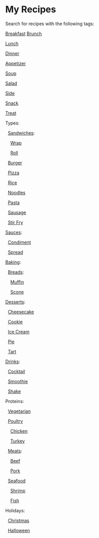 # My Recipes

Search for recipes with the following tags:

[Breakfast](https://github.com/search?q=repo%3Alucaswinningham%2Frecipes+"TAG%3A+breakfast"&type=code)
[Brunch](https://github.com/search?q=repo%3Alucaswinningham%2Frecipes+"TAG%3A+brunch"&type=code)

[Lunch](https://github.com/search?q=repo%3Alucaswinningham%2Frecipes+"TAG%3A+lunch"&type=code)

[Dinner](https://github.com/search?q=repo%3Alucaswinningham%2Frecipes+"TAG%3A+dinner"&type=code)



[Appetizer](https://github.com/search?q=repo%3Alucaswinningham%2Frecipes+"TAG%3A+appetizer"&type=code)

[Soup](https://github.com/search?q=repo%3Alucaswinningham%2Frecipes+"TAG%3A+soup"&type=code)

[Salad](https://github.com/search?q=repo%3Alucaswinningham%2Frecipes+"TAG%3A+salad"&type=code)



[Side](https://github.com/search?q=repo%3Alucaswinningham%2Frecipes+"TAG%3A+side"&type=code)

[Snack](https://github.com/search?q=repo%3Alucaswinningham%2Frecipes+"TAG%3A+snack"&type=code)

[Treat](https://github.com/search?q=repo%3Alucaswinningham%2Frecipes+"TAG%3A+treat"&type=code)



Types:

&nbsp;&nbsp;[Sandwiches](https://github.com/search?q=repo%3Alucaswinningham%2Frecipes+"TAG%3A+sandwich"&type=code):

&nbsp;&nbsp;&nbsp;&nbsp;[Wrap](https://github.com/search?q=repo%3Alucaswinningham%2Frecipes+"TAG%3A+wrap"&type=code)

&nbsp;&nbsp;&nbsp;&nbsp;[Roll](https://github.com/search?q=repo%3Alucaswinningham%2Frecipes+"TAG%3A+roll"&type=code)

&nbsp;&nbsp;[Burger](https://github.com/search?q=repo%3Alucaswinningham%2Frecipes+"TAG%3A+burger"&type=code)

&nbsp;&nbsp;[Pizza](https://github.com/search?q=repo%3Alucaswinningham%2Frecipes+"TAG%3A+pizza"&type=code)

&nbsp;&nbsp;[Rice](https://github.com/search?q=repo%3Alucaswinningham%2Frecipes+"TAG%3A+rice"&type=code)

&nbsp;&nbsp;[Noodles](https://github.com/search?q=repo%3Alucaswinningham%2Frecipes+"TAG%3A+noodles"&type=code)

&nbsp;&nbsp;[Pasta](https://github.com/search?q=repo%3Alucaswinningham%2Frecipes+"TAG%3A+pasta"&type=code)

&nbsp;&nbsp;[Sausage](https://github.com/search?q=repo%3Alucaswinningham%2Frecipes+"TAG%3A+sausage"&type=code)

&nbsp;&nbsp;[Stir Fry](https://github.com/search?q=repo%3Alucaswinningham%2Frecipes+"TAG%3A+stir+fry"&type=code)



[Sauces](https://github.com/search?q=repo%3Alucaswinningham%2Frecipes+"TAG%3A+sauce"&type=code):

&nbsp;&nbsp;[Condiment](https://github.com/search?q=repo%3Alucaswinningham%2Frecipes+"TAG%3A+condiment"&type=code)

&nbsp;&nbsp;[Spread](https://github.com/search?q=repo%3Alucaswinningham%2Frecipes+"TAG%3A+spread"&type=code)



[Baking](https://github.com/search?q=repo%3Alucaswinningham%2Frecipes+"TAG%3A+baking"&type=code):

&nbsp;&nbsp;[Breads](https://github.com/search?q=repo%3Alucaswinningham%2Frecipes+"TAG%3A+bread"&type=code):

&nbsp;&nbsp;&nbsp;&nbsp;[Muffin](https://github.com/search?q=repo%3Alucaswinningham%2Frecipes+"TAG%3A+muffin"&type=code)

&nbsp;&nbsp;&nbsp;&nbsp;[Scone](https://github.com/search?q=repo%3Alucaswinningham%2Frecipes+"TAG%3A+scone"&type=code)



[Desserts](https://github.com/search?q=repo%3Alucaswinningham%2Frecipes+"TAG%3A+dessert"&type=code):

&nbsp;&nbsp;[Cheesecake](https://github.com/search?q=repo%3Alucaswinningham%2Frecipes+"TAG%3A+cheesecake"&type=code)

&nbsp;&nbsp;[Cookie](https://github.com/search?q=repo%3Alucaswinningham%2Frecipes+"TAG%3A+cookie"&type=code)

&nbsp;&nbsp;[Ice Cream](https://github.com/search?q=repo%3Alucaswinningham%2Frecipes+"TAG%3A+ice+cream"&type=code)

&nbsp;&nbsp;[Pie](https://github.com/search?q=repo%3Alucaswinningham%2Frecipes+"TAG%3A+pie"&type=code)

&nbsp;&nbsp;[Tart](https://github.com/search?q=repo%3Alucaswinningham%2Frecipes+"TAG%3A+tart"&type=code)



[Drinks](https://github.com/search?q=repo%3Alucaswinningham%2Frecipes+"TAG%3A+drink"&type=code):

&nbsp;&nbsp;[Cocktail](https://github.com/search?q=repo%3Alucaswinningham%2Frecipes+"TAG%3A+cocktail"&type=code)

&nbsp;&nbsp;[Smoothie](https://github.com/search?q=repo%3Alucaswinningham%2Frecipes+"TAG%3A+smoothie"&type=code)

&nbsp;&nbsp;[Shake](https://github.com/search?q=repo%3Alucaswinningham%2Frecipes+"TAG%3A+shake"&type=code)



Proteins:

&nbsp;&nbsp;[Vegetarian](https://github.com/search?q=repo%3Alucaswinningham%2Frecipes+"TAG%3A+vegetarian"&type=code)

&nbsp;&nbsp;[Poultry](https://github.com/search?q=repo%3Alucaswinningham%2Frecipes+"TAG%3A+poultry"&type=code)

&nbsp;&nbsp;&nbsp;&nbsp;[Chicken](https://github.com/search?q=repo%3Alucaswinningham%2Frecipes+"TAG%3A+chicken"&type=code)

&nbsp;&nbsp;&nbsp;&nbsp;[Turkey](https://github.com/search?q=repo%3Alucaswinningham%2Frecipes+"TAG%3A+turkey"&type=code)

&nbsp;&nbsp;[Meats](https://github.com/search?q=repo%3Alucaswinningham%2Frecipes+"TAG%3A+meat"&type=code):

&nbsp;&nbsp;&nbsp;&nbsp;[Beef](https://github.com/search?q=repo%3Alucaswinningham%2Frecipes+"TAG%3A+beef"&type=code)

&nbsp;&nbsp;&nbsp;&nbsp;[Pork](https://github.com/search?q=repo%3Alucaswinningham%2Frecipes+"TAG%3A+pork"&type=code)

&nbsp;&nbsp;[Seafood](https://github.com/search?q=repo%3Alucaswinningham%2Frecipes+"TAG%3A+seafood"&type=code)

&nbsp;&nbsp;&nbsp;&nbsp;[Shrimp](https://github.com/search?q=repo%3Alucaswinningham%2Frecipes+"TAG%3A+shrimp"&type=code)

&nbsp;&nbsp;&nbsp;&nbsp;[Fish](https://github.com/search?q=repo%3Alucaswinningham%2Frecipes+"TAG%3A+fish"&type=code)



Holidays:

&nbsp;&nbsp;[Christmas](https://github.com/search?q=repo%3Alucaswinningham%2Frecipes+"TAG%3A+christmas"&type=code)

&nbsp;&nbsp;[Halloween](https://github.com/search?q=repo%3Alucaswinningham%2Frecipes+"TAG%3A+halloween"&type=code)
